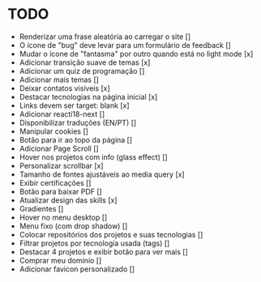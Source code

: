 # TODO

-   Renderizar uma frase aleatória ao carregar o site []
-   O ícone de "bug" deve levar para um formulário de feedback []
-   Mudar o ícone de "fantasma" por outro quando está no light mode [x]
-   Adicionar transição suave de temas [x]
-   Adicionar um quiz de programação []
-   Adicionar mais temas []
-   Deixar contatos visíveis [x]
-   Destacar tecnologias na página inicial [x]
-   Links devem ser target: blank [x]
-   Adicionar reacti18-next []
-   Disponibilizar traduções (EN/PT) []
-   Manipular cookies []
-   Botão para ir ao topo da página []
-   Adicionar Page Scroll []
-   Hover nos projetos com info (glass effect) []
-   Personalizar scrollbar [x]
-   Tamanho de fontes ajustáveis ao media query [x]
-   Exibir certificações []
-   Botão para baixar PDF []
-   Atualizar design das skills [x]
-   Gradientes []
-   Hover no menu desktop []
-   Menu fixo (com drop shadow) []
-   Colocar repositórios dos projetos e suas tecnologias []
-   Filtrar projetos por tecnologia usada (tags) []
-   Destacar 4 projetos e exibir botão para ver mais []
-   Comprar meu domínio []
-   Adicionar favicon personalizado []
